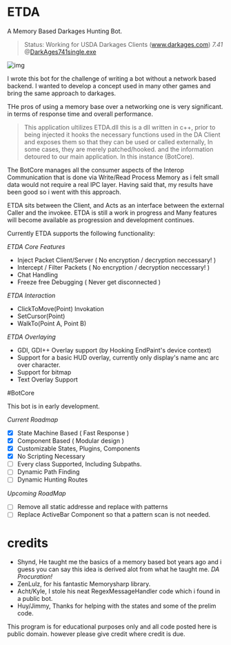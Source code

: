 # ETDA
A Memory Based Darkages Hunting Bot.

> Status: Working for USDA Darkages Clients (www.darkages.com) *7.41*
@[DarkAges741single.exe](https://s3.amazonaws.com/kru-downloads/da/DarkAges741single.exe)

![img](http://s32.postimg.org/ok7drfpqd/etda.png)

I wrote this bot for the challenge of writing a bot without a network based backend.
I wanted to develop a concept used in many other games and bring the same approach to darkages.

THe pros of using a memory base over a networking one is very significant.
in terms of response time and overall performance.

> This application ultilizes ETDA.dll
this is a dll written in c++, prior to being injected it hooks the necessary functions used in the DA Client
and exposes them so that they can be used or called externally, In some cases, they are merely patched/hooked.
and the information detoured to our main application. In this instance (BotCore).

The BotCore manages all the consumer aspects of the Interop Communication that is done via Write/Read Process Memory
as i felt small data would not require a real IPC layer. Having said that, my results have been good so i went with this approach.

ETDA sits between the Client, and Acts as an interface between the external Caller and the invokee.
ETDA is still a work in progress and Many features will become available as progression and development continues.

Currently ETDA supports the following functionality:

*ETDA Core Features*
- Inject Packet Client/Server   ( No encryption / decryption neccessary! )
- Intercept / Filter Packets    ( No encryption / decryption neccessary! )
- Chat Handling
- Freeze free Debugging         ( Never get disconnected )


*ETDA Interaction*
- ClickToMove(Point) Invokation
- SetCursor(Point)
- WalkTo(Point A, Point B)

*ETDA Overlaying*
- GDI, GDI++ Overlay support (by Hooking EndPaint's device context)
- Support for a basic HUD overlay, currently only display's name anc arc over character.
- Support for bitmap
- Text Overlay Support


#BotCore

This bot is in early development.

*Current Roadmap*
- [x] State Machine Based   ( Fast Response  )
- [x] Component Based       ( Modular design )
- [x] Customizable States, Plugins, Components
- [x] No Scripting Necessary
- [ ] Every class Supported, Including Subpaths.
- [ ] Dynamic Path Finding
- [ ] Dynamic Hunting Routes

*Upcoming RoadMap*
- [ ] Remove all static addresse and replace with patterns
- [ ] Replace ActiveBar Component so that a pattern scan is not needed.

# credits

- Shynd, He taught me the basics of a memory based bot years ago and i guess you can say this idea is derived alot from what he taught me. *DA Procuration!*
- ZenLulz, for his fantastic Memorysharp library.
- Acht/Kyle, I stole his neat RegexMessageHandler code which i found in a public bot.
- Huy/Jimmy, Thanks for helping with the states and some of the prelim code.

This program is for educational purposes only and all code posted here is public domain.
however please give credit where credit is due.


